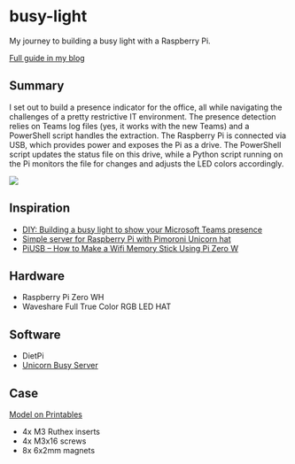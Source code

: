 
# busy-light

My journey to building a busy light with a Raspberry Pi.

[Full guide in my blog](https://blog.tzwaeaen.de)


## Summary

I set out to build a presence indicator for the office, all while navigating the challenges of a pretty restrictive IT environment. The presence detection relies on Teams log files (yes, it works with the new Teams) and a PowerShell script handles the extraction. The Raspberry Pi is connected via USB, which provides power and exposes the Pi as a drive. The PowerShell script updates the status file on this drive, while a Python script running on the Pi monitors the file for changes and adjusts the LED colors accordingly.


![](https://blog.tzwaeaen.de/content/images/size/w2400/2025/01/IMG_5200.jpeg)
## Inspiration

 - [DIY: Building a busy light to show your Microsoft Teams presence](https://www.eliostruyf.com/diy-building-busy-light-show-microsoft-teams-presence/)
 - [Simple server for Raspberry Pi with Pimoroni Unicorn hat](https://github.com/estruyf/unicorn-busy-server/)
 - [PiUSB – How to Make a Wifi Memory Stick Using Pi Zero W](https://www.makerhacks.com/piusb-wifi-memory-stick/)


## Hardware

- Raspberry Pi Zero WH
- Waveshare Full True Color RGB LED HAT

## Software

- DietPi
- [Unicorn Busy Server](https://github.com/estruyf/unicorn-busy-server/)

## Case

[Model on Printables](https://www.printables.com/model/1160385-busy-light-raspberry-pi-zero)

- 4x M3 Ruthex inserts
- 4x M3x16 screws
- 8x 6x2mm magnets
